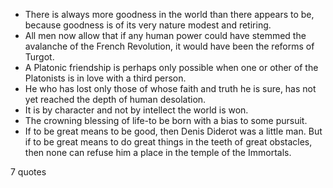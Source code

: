  - There is always more goodness in the world than there appears to be, because goodness is of its very nature modest and retiring.
 - All men now allow that if any human power could have stemmed the avalanche of the French Revolution, it would have been the reforms of Turgot.
 - A Platonic friendship is perhaps only possible when one or other of the Platonists is in love with a third person.
 - He who has lost only those of whose faith and truth he is sure, has not yet reached the depth of human desolation.
 - It is by character and not by intellect the world is won.
 - The crowning blessing of life-to be born with a bias to some pursuit.
 - If to be great means to be good, then Denis Diderot was a little man. But if to be great means to do great things in the teeth of great obstacles, then none can refuse him a place in the temple of the Immortals.

7 quotes
